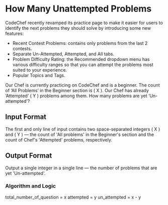 
# How Many Unattempted Problems

CodeChef recently revamped its practice page to make it easier for users to identify the next problems they should solve by introducing some new features:

- Recent Contest Problems: contains only problems from the last 2 contests.
- Separate Un-Attempted, Attempted, and All tabs.
- Problem Difficulty Rating: the Recommended dropdown menu has various difficulty ranges so that you can attempt the problems most suited to your experience.
- Popular Topics and Tags.

Our Chef is currently practicing on CodeChef and is a beginner. The count of ‘All Problems’ in the Beginner section is \( X \). Our Chef has already ‘Attempted’ \( Y \) problems among them. How many problems are yet ‘Un-attempted’?

## Input Format
The first and only line of input contains two space-separated integers \( X \) and \( Y \) — the count of 'All problems' in the Beginner's section and the count of Chef's 'Attempted' problems, respectively.

## Output Format
Output a single integer in a single line — the number of problems that are yet 'Un-attempted'.

### Algorithm and Logic

total_number_of_question = x
attempted = y
un_attempted = x - y
